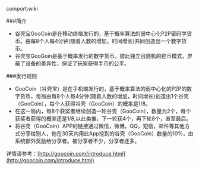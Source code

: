 coinport:wiki

###简介
- 谷壳宝GooCoin是在移动终端发行的，基于概率算法的弱中心化P2P密码学货币。由每8个人每4分钟(随着人数的增加，时间增长)共同创造出一个数字货币。
- 谷壳宝GooGoin是基于概率发行的数字货币。彼此独立且随机的挖币模式，屏蔽了设备的差异性，保证了玩家获得手币的公平。

###发行规则

- GooCoin（谷壳宝）是在手机端发行的，基于概率算法的弱中心化的P2P的数字货币，每局由每8个人每4分钟(随着人数的增加，时间增长)创造出1个谷壳（GooCoin），每个人获得谷壳（GooCoin）的概率是1/8。
- 在这一局内，每8个获奖者继续创造一轮谷壳（GooCoin），数量为2个，每个获奖者获得的概率还是1/8,以此类推，下一轮获4个，再下轮8个，直至最后。
- 将谷壳（GooCoin）APP的链接通过微信，微博，QQ，短信，邮件等其他方式分享给别人，他在30天内用此App挖到的谷壳（GooCoin）数量的10%，由系统额外奖励给分享者。被分享者不少，分享者还多。

详情请参考：[http://goocoin.com/introduce.html](http://goocoin.com/introduce.html)